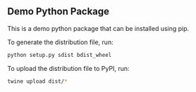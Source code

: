 ## Demo Python Package

This is a demo python package that can be installed using pip.



To generate the distribution file, run:

```bash
python setup.py sdist bdist_wheel
```

To upload the distribution file to PyPI, run:
```bash
twine upload dist/*
```

